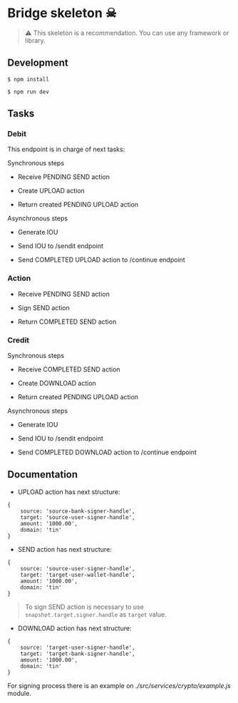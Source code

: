 # Bridge skeleton ☠

> ⚠️  This skeleton is a recommendation. You can use any framework or library.

## Development

    $ npm install

    $ npm run dev 

## Tasks

### Debit

This endpoint is in charge of next tasks:

Synchronous steps

* Receive PENDING SEND action

* Create UPLOAD action

* Return created PENDING UPLOAD action

Asynchronous steps

* Generate IOU

* Send IOU to /sendit endpoint

* Send COMPLETED UPLOAD action to /continue endpoint

### Action

* Receive PENDING SEND action
 
* Sign SEND action

* Return COMPLETED SEND action

### Credit

Synchronous steps

* Receive COMPLETED SEND action

* Create DOWNLOAD action

* Return created PENDING UPLOAD action

Asynchronous steps

* Generate IOU

* Send IOU to /sendit endpoint

* Send COMPLETED DOWNLOAD action to /continue endpoint

## Documentation

* UPLOAD action has next structure:

```
{
    source: 'source-bank-signer-handle',
    target: 'source-user-signer-handle',
    amount: '1000.00',
    domain: 'tin'
}
```

* SEND action has next structure:

```
{
    source: 'source-user-signer-handle',
    target: 'target-user-wallet-handle', 
    amount: '1000.00',
    domain: 'tin'
}
```

> To sign SEND action is necessary to use `snapshot.target.signer.handle` as `target` value.

* DOWNLOAD action has next structure:

```
{
    source: 'target-user-signer-handle',
    target: 'target-bank-signer-handle',
    amount: '1000.00',
    domain: 'tin'
}
```

For signing process there is an example on _./src/services/crypto/example.js_ module.
